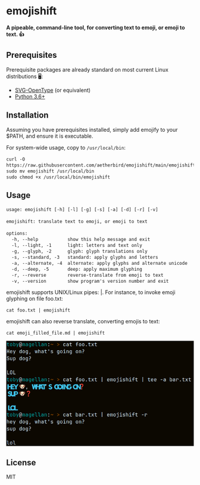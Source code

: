 # emojishift

<b>A pipeable, command-line tool, for converting text to emoji, or emoji to text. 👍</b>

## Prerequisites

Prerequisite packages are already standard on most current Linux distributions 🖥️:
- <a href="https://github.com/13rac1/twemoji-color-font">SVG-OpenType</a> (or equivalent)
- <a href="https://github.com/python/cpython">Python 3.6+</a>

## Installation

Assuming you have prerequisites installed, simply add emojify to your $PATH, and ensure it is executable. 

For system-wide usage, copy to `/usr/local/bin`:
```
curl -O https://raw.githubusercontent.com/aetherbird/emojishift/main/emojishift
sudo mv emojishift /usr/local/bin
sudo chmod +x /usr/local/bin/emojishift
```

## Usage

```
usage: emojishift [-h] [-l] [-g] [-s] [-a] [-d] [-r] [-v]

emojishift: translate text to emoji, or emoji to text

options:
  -h, --help           show this help message and exit
  -l, --light, -1      light: letters and text only
  -g, --glyph, -2      glyph: glyph translations only
  -s, --standard, -3   standard: apply glyphs and letters
  -a, --alternate, -4  alternate: apply glyphs and alternate unicode
  -d, --deep, -5       deep: apply maximum glyphing
  -r, --reverse        reverse-translate from emoji to text
  -v, --version        show program's version number and exit
```

emojishift supports UNIX/Linux pipes: |.  For instance, to invoke emoji glyphing on file foo.txt:
```
cat foo.txt | emojishift
```

emojishift can also reverse translate, converting emojis to text:
```
cat emoji_filled_file.md | emojishift
```

<img src="./emojishift_examples.png">

## License

MIT
